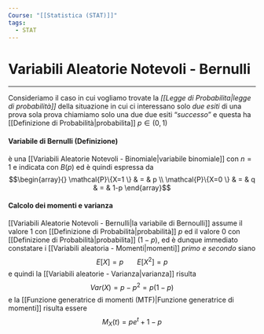 ```yaml
---
Course: "[[Statistica (STAT)]]"
tags:
  - STAT
---
```

# Variabili Aleatorie Notevoli - Bernulli
---
Consideriamo il caso in cui vogliamo trovate la _[[Legge di Probabilita|legge di probabilità]]_  della situazione in cui ci interessano solo _due esiti_ di una prova sola prova 
chiamiamo solo una due due esiti “_successo_”  e questa ha [[Definizione di Probabilità|probabilita]] $p\in (0,1)$

#### Variabile di Bernulli (Definizione)
è una [[Variabili Aleatorie Notevoli - Binomiale|variabile binomiale]] con $n=1$ e indicata con $B(p)$ ed è quindi espressa da $$\begin{array}{}
\mathcal{P}\{X=1 \} & = & p \\
\mathcal{P}\{X=0  \} & = & q & = &  1-p
\end{array}$$
#### Calcolo dei momenti e varianza
[[Variabili Aleatorie Notevoli - Bernulli|la variabile di Bernoulli]] assume il valore 1 con [[Definizione di Probabilità|probabilità]] $p$ ed il valore $0$ con [[Definizione di Probabilità|probabilita]] $(1−p)$, ed è dunque immediato constatare i [[Variabili aleatoria - Momenti|momenti]] _primo e secondo_ siano $$E[X]=p \ \ \ \ \ \ \ E[X^{2}] =p$$
 e quindi la [[Variabili aleatorie - Varianza|varianza]] risulta $$Var(X) =p−p^{2}=p(1−p)$$
 e la [[Funzione generatrice di momenti (MTF)|Funzione generatrice di momenti]] risulta essere $$M_{X}(t)=pe^{t}+1-p$$